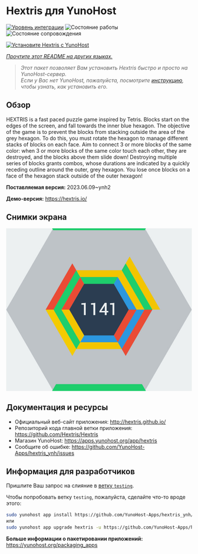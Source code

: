 <!--
Важно: этот README был автоматически сгенерирован <https://github.com/YunoHost/apps/tree/master/tools/readme_generator>
Он НЕ ДОЛЖЕН редактироваться вручную.
-->

# Hextris для YunoHost

[![Уровень интеграции](https://apps.yunohost.org/badge/integration/hextris)](https://ci-apps.yunohost.org/ci/apps/hextris/)
![Состояние работы](https://apps.yunohost.org/badge/state/hextris)
![Состояние сопровождения](https://apps.yunohost.org/badge/maintained/hextris)

[![Установите Hextris с YunoHost](https://install-app.yunohost.org/install-with-yunohost.svg)](https://install-app.yunohost.org/?app=hextris)

*[Прочтите этот README на других языках.](./ALL_README.md)*

> *Этот пакет позволяет Вам установить Hextris быстро и просто на YunoHost-сервер.*  
> *Если у Вас нет YunoHost, пожалуйста, посмотрите [инструкцию](https://yunohost.org/install), чтобы узнать, как установить его.*

## Обзор

HEXTRIS is a fast paced puzzle game inspired by Tetris.
Blocks start on the edges of the screen, and fall towards the inner blue hexagon.
The objective of the game is to prevent the blocks from stacking outside the area of the grey hexagon.
To do this, you must rotate the hexagon to manage different stacks of blocks on each face.
Aim to connect 3 or more blocks of the same color: when 3 or more blocks of the same color touch each other, they are destroyed, and the blocks above them slide down!
Destroying multiple series of blocks grants combos, whose durations are indicated by a quickly receding outline around the outer, grey hexagon.
You lose once blocks on a face of the hexagon stack outside of the outer hexagon!


**Поставляемая версия:** 2023.06.09~ynh2

**Демо-версия:** <https://hextris.io/>

## Снимки экрана

![Снимок экрана Hextris](./doc/screenshots/screenshot.jpg)

## Документация и ресурсы

- Официальный веб-сайт приложения: <http://hextris.github.io/>
- Репозиторий кода главной ветки приложения: <https://github.com/Hextris/Hextris>
- Магазин YunoHost: <https://apps.yunohost.org/app/hextris>
- Сообщите об ошибке: <https://github.com/YunoHost-Apps/hextris_ynh/issues>

## Информация для разработчиков

Пришлите Ваш запрос на слияние в [ветку `testing`](https://github.com/YunoHost-Apps/hextris_ynh/tree/testing).

Чтобы попробовать ветку `testing`, пожалуйста, сделайте что-то вроде этого:

```bash
sudo yunohost app install https://github.com/YunoHost-Apps/hextris_ynh/tree/testing --debug
или
sudo yunohost app upgrade hextris -u https://github.com/YunoHost-Apps/hextris_ynh/tree/testing --debug
```

**Больше информации о пакетировании приложений:** <https://yunohost.org/packaging_apps>
